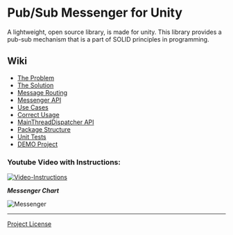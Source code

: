 # Pub/Sub Messenger for Unity

A lightweight, open source library, is made for unity.
This library provides a pub-sub mechanism that is a part of SOLID principles in programming.

## Wiki
* [The Problem](https://github.com/supermax/pubsub/wiki/The-Problem)
* [The Solution](https://github.com/supermax/pubsub/wiki/The-Solution)
* [Message Routing](https://github.com/supermax/pubsub/wiki/Message-Routing)
* [Messenger API](https://github.com/supermax/pubsub/wiki/Messenger-API)
* [Use Cases](https://github.com/supermax/pubsub/wiki/Use-Cases-for-Messenger)
* [Correct Usage](https://github.com/supermax/pubsub/wiki/Correct-Usage-Tips)
* [MainThreadDispatcher API](https://github.com/supermax/pubsub/wiki/MainThreadDispatcher-API)
* [Package Structure](https://github.com/supermax/pubsub/wiki/Package-Structure)
* [Unit Tests](https://github.com/supermax/pubsub/wiki/Unit-Tests)
* [DEMO Project](https://github.com/supermax/pubsub/wiki/DEMO-Project)

### Youtube Video with Instructions:
[![Video-Instructions](http://img.youtube.com/vi/vI0XYKGAZLg/0.jpg)](http://www.youtube.com/watch?v=vI0XYKGAZLg)

***Messenger Chart***

![Messenger](https://raw.githubusercontent.com/wiki/supermax/pubsub/Images/messenger.gif)

***

[Project License](https://github.com/supermax/pubsub/wiki/LICENSE.md)